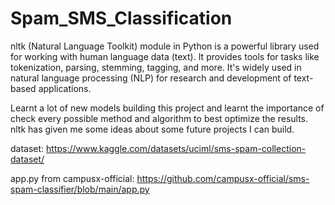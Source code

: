 # Spam_SMS_Classification
nltk (Natural Language Toolkit) module in Python is a powerful library used for working with human language data (text). It provides tools for tasks like tokenization, parsing, stemming, tagging, and more. It's widely used in natural language processing (NLP) for research and development of text-based applications.

Learnt a lot of new models building this project and learnt the importance of check every possible method and algorithm to best optimize the results. nltk has given me some ideas about some future projects I can build.

dataset: https://www.kaggle.com/datasets/uciml/sms-spam-collection-dataset/

app.py from campusx-official: https://github.com/campusx-official/sms-spam-classifier/blob/main/app.py
